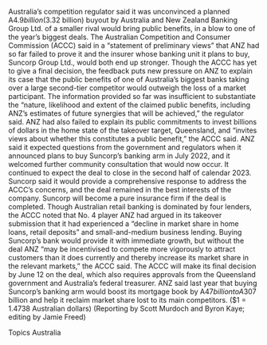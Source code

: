 Australia’s competition regulator said it was unconvinced a planned A$4.9 billion ($3.32 billion) buyout by Australia and New Zealand Banking Group Ltd. of a smaller rival would bring public benefits, in a blow to one of the year’s biggest deals.
The Australian Competition and Consumer Commission (ACCC) said in a “statement of preliminary views” that ANZ had so far failed to prove it and the insurer whose banking unit it plans to buy, Suncorp Group Ltd., would both end up stronger.
Though the ACCC has yet to give a final decision, the feedback puts new pressure on ANZ to explain its case that the public benefits of one of Australia’s biggest banks taking over a large second-tier competitor would outweigh the loss of a market participant.
The information provided so far was insufficient to substantiate the “nature, likelihood and extent of the claimed public benefits, including ANZ’s estimates of future synergies that will be achieved,” the regulator said.
ANZ had also failed to explain its public commitments to invest billions of dollars in the home state of the takeover target, Queensland, and “invites views about whether this constitutes a public benefit,” the ACCC said.
ANZ said it expected questions from the government and regulators when it announced plans to buy Suncorp’s banking arm in July 2022, and it welcomed further community consultation that would now occur. It continued to expect the deal to close in the second half of calendar 2023.
Suncorp said it would provide a comprehensive response to address the ACCC’s concerns, and the deal remained in the best interests of the company. Suncorp will become a pure insurance firm if the deal is completed.
Though Australian retail banking is dominated by four lenders, the ACCC noted that No. 4 player ANZ had argued in its takeover submission that it had experienced a “decline in market share in home loans, retail deposits” and small-and-medium business lending.
Buying Suncorp’s bank would provide it with immediate growth, but without the deal ANZ “may be incentivised to compete more vigorously to attract customers than it does currently and thereby increase its market share in the relevant markets,” the ACCC said.
The ACCC will make its final decision by June 12 on the deal, which also requires approvals from the Queensland government and Australia’s federal treasurer.
ANZ said last year that buying Suncorp’s banking arm would boost its mortgage book by A$47 billion to A$307 billion and help it reclaim market share lost to its main competitors.
($1 = 1.4738 Australian dollars)
(Reporting by Scott Murdoch and Byron Kaye; editing by Jamie Freed)

Topics
Australia
